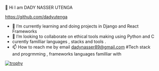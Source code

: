  👋 Hi I am DADY NASSER UTENGA

https://github.com/dadyutenga


- 🌱 I’m currently learning and doing projects in Django and React Frameworks 
- 💞️ I’m looking to collaborate on ethical tools making using Python and C
- curently familliar languages , stacks and tools .
- 📫 How to reach me by email dadynasser89@gmail.com
#Tech stack and progrmming , frameworks languages familliar with

         
        
[![trophy](https://github-profile-trophy.vercel.app/?username=ryo-ma)](https://github.com/ryo-ma/github-profile-trophy)          
          
          


